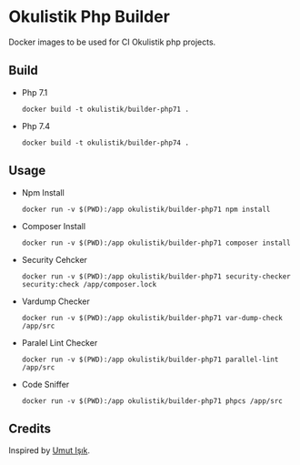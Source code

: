 # Okulistik Php Builder

Docker images to be used for CI Okulistik php projects.

## Build
- Php 7.1
    ```
    docker build -t okulistik/builder-php71 .
    ```
- Php 7.4
    ```
    docker build -t okulistik/builder-php74 .
    ```

## Usage 
- Npm Install
    ```
    docker run -v $(PWD):/app okulistik/builder-php71 npm install
    ```
- Composer Install
    ```
    docker run -v $(PWD):/app okulistik/builder-php71 composer install
    ```
- Security Cehcker
    ```
    docker run -v $(PWD):/app okulistik/builder-php71 security-checker security:check /app/composer.lock
    ```    
- Vardump Checker    
    ```
    docker run -v $(PWD):/app okulistik/builder-php71 var-dump-check /app/src
    ```
- Paralel Lint Checker    
    ```
    docker run -v $(PWD):/app okulistik/builder-php71 parallel-lint /app/src
    ```
- Code Sniffer
    ```
    docker run -v $(PWD):/app okulistik/builder-php71 phpcs /app/src
    ```

## Credits
Inspired by [Umut Işık](<https://github.com/umutphp/php-docker-images-for-ci>).
